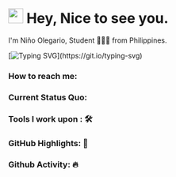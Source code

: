 <h1><img src="https://emojis.slackmojis.com/emojis/images/1531849430/4246/blob-sunglasses.gif?1531849430" width="30"/> Hey, Nice to see you.</h1>

I'm Niño Olegario, Student 👨🏻‍💻 from Philippines. 

[![Typing SVG](https://readme-typing-svg.herokuapp.com?color=%2349F707&lines=I'm+Niño+Olegario%C3%B1%2C+22+years+old;Student;)](https://git.io/typing-svg)



### How to reach me: 


### Current Status Quo:


### Tools I work upon : 🛠



### GitHub Highlights: :blossom:


### Github Activity: 🔥 



